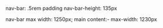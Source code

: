 nav-bar: .5rem padding
nav-bar-height: 135px

nav-bar max width: 1250px;
main content:- max-width: 1230px
